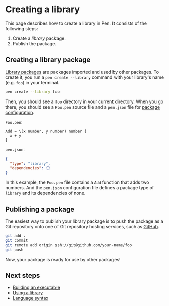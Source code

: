 # Creating a library

This page describes how to create a library in Pen. It consists of the following steps:

1. Create a _library_ package.
1. Publish the package.

## Creating a library package

[Library packages](/references/language/packages.md#library-packages) are packages imported and used by other packages.
To create it, you run a `pen create --library` command with your library's name (e.g. `foo`) in your terminal.

```sh
pen create --library foo
```

Then, you should see a `foo` directory in your current directory. When you go there, you should see a `Foo.pen` source file and a `pen.json` file for [package configuration](/references/language/packages.md#package-configuration).

`Foo.pen`:

```pen
Add = \(x number, y number) number {
  x + y
}
```

`pen.json`:

```json
{
  "type": "library",
  "dependencies": {}
}
```

In this example, the `Foo.pen` file contains a `Add` function that adds two numbers. And the `pen.json` configuration file defines a package type of `library` and its dependencies of none.

## Publishing a package

The easiest way to publish your library package is to push the package as a Git repository onto one of Git repository hosting services, such as [GitHub](https://github.com).

```sh
git add .
git commit
git remote add origin ssh://git@github.com/your-name/foo
git push
```

Now, your package is ready for use by other packages!

## Next steps

- [Building an executable](building-an-executable.md)
- [Using a library](using-a-library.md)
- [Language syntax](/references/language/syntax.md)
